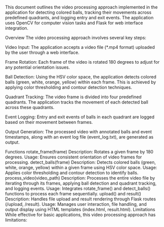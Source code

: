 

This document outlines the video processing approach implemented in the application for detecting colored balls, tracking their movements across predefined quadrants, and logging entry and exit events. The application uses OpenCV for computer vision tasks and Flask for web interface integration.

Overview
The video processing approach involves several key steps:

Video Input: The application accepts a video file (*.mp4 format) uploaded by the user through a web interface.

Frame Rotation: Each frame of the video is rotated 180 degrees to adjust for any potential orientation issues.

Ball Detection: Using the HSV color space, the application detects colored balls (green, white, orange, yellow) within each frame. This is achieved by applying color thresholding and contour detection techniques.

Quadrant Tracking: The video frame is divided into four predefined quadrants. The application tracks the movement of each detected ball across these quadrants.

Event Logging: Entry and exit events of balls in each quadrant are logged based on their movement between frames.

Output Generation: The processed video with annotated balls and event timestamps, along with an event log file (event_log.txt), are generated as output.

Functions
rotate_frame(frame)
Description: Rotates a given frame by 180 degrees.
Usage: Ensures consistent orientation of video frames for processing.
detect_balls(frame)
Description: Detects colored balls (green, white, orange, yellow) within a given frame using HSV color space.
Usage: Applies color thresholding and contour detection to identify balls.
process_video(video_path)
Description: Processes the entire video file by iterating through its frames, applying ball detection and quadrant tracking, and logging events.
Usage: Integrates rotate_frame() and detect_balls() functions to process each frame sequentially.
upload() and result()
Description: Handles file upload and result rendering through Flask routes (/upload, /result).
Usage: Manages user interaction, file handling, and output display using HTML templates (index.html, result.html).
Limitations
While effective for basic applications, this video processing approach has limitations: